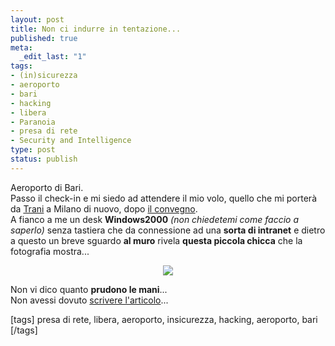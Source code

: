 ```yaml
--- 
layout: post
title: Non ci indurre in tentazione...
published: true
meta: 
  _edit_last: "1"
tags: 
- (in)sicurezza
- aeroporto
- bari
- hacking
- libera
- Paranoia
- presa di rete
- Security and Intelligence
type: post
status: publish
---
```

Aeroporto di Bari.  
Passo il check-in e mi siedo ad attendere il mio volo, quello che mi porterà da [Trani][1] a Milano di nuovo, dopo [il convegno][2].  
A fianco a me un desk **Windows2000** *(non chiedetemi come faccio a saperlo)* senza tastiera che da connessione ad una **sorta di intranet** e dietro a questo un breve sguardo **al muro** rivela **questa piccola chicca** che la fotografia mostra...  
  
<center>
<img src="http://farm3.static.flickr.com/2171/2395666680_4bb778bc15.jpg" border=0>
</center>  
  
Non vi dico quanto **prudono le mani**...  
Non avessi dovuto [scrivere l'articolo][3]...  
  
[1]: http://www.flickr.com/photos/lastknight/sets/72157604410934531/
[2]: http://www.lastknight.com/2008/04/03/sabato-7-10-minuti-di-censura-a-trani/
[3]: http://www.lastknight.com/2008/04/06/insicurezza-dove-finisce-la-paura-ed-inizia-internet/  
  
[tags] presa di rete, libera, aeroporto, insicurezza, hacking, aeroporto, bari [/tags] 
